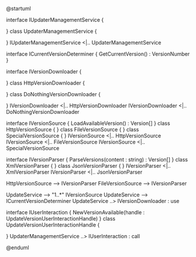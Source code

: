 @startuml

interface IUpdaterManagementService {
    
}
class UpdaterManagementService {
    
}
IUpdaterManagementService <|.. UpdaterManagementService


interface ICurrentVersionDeterminer {
    GetCurrentVersion() : VersionNumber
}



interface IVersionDownloader {

}
class HttpVersionDownloader {

}
class DoNothingVersionDownloader {
    
}
IVersionDownloader <|.. HttpVersionDownloader
IVersionDownloader <|.. DoNothingVersionDownloader


interface IVersionSource {
    LoadAvailableVersion() : Version[]
}
class HttpVersionSource { 
}
class FileVersionSource { 
}
class SpecialVersionSource { 
}
IVersionSource <|.. HttpVersionSource
IVersionSource <|.. FileVersionSource
IVersionSource <|.. SpecialVersionSource


interface IVersionParser {
    ParseVersions(content : string) : Version[]
}
class XmlVersionParser { 
}
class JsonVersionParser { 
}
IVersionParser <|.. XmlVersionParser
IVersionParser <|.. JsonVersionParser


HttpVersionSource --> IVersionParser
FileVersionSource --> IVersionParser

UpdateService --> "1..*" IVersionSource
UpdateService --> ICurrentVersionDeterminer
UpdateService ..> IVersionDownloader : use

interface IUserInteraction {
    NewVersionAvailable(handle : UpdateVersionUserInteractionHandle)
}
class UpdateVersionUserInteractionHandle {

}
UpdaterManagementService ..> IUserInteraction : call


@enduml